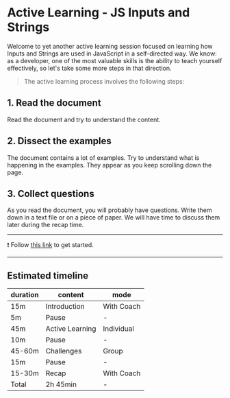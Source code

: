 # Active Learning - JS Inputs and Strings

Welcome to yet another active learning session focused on learning how Inputs and Strings are used in JavaScript in a self-directed way. We know: as a developer, one of the most valuable skills is the ability to teach yourself effectively, so let's take some more steps in that direction.

> The active learning process involves the following steps:

## 1. Read the document

Read the document and try to understand the content.

## 2. Dissect the examples

The document contains a lot of examples. Try to understand what is happening in the examples. They appear as you keep scrolling down the page.

## 3. Collect questions

As you read the document, you will probably have questions. Write them down in a text file or on a piece of paper. We will have time to discuss them later during the recap time.

---

❗️ Follow [this link](https://web-active-learning.vercel.app/documents/js-inputs-and-strings) to get started.

---

## Estimated timeline

| duration | content         | mode       |
| -------- | --------------- | ---------- |
| 15m      | Introduction    | With Coach |
| 5m       | Pause           | -          |
| 45m      | Active Learning | Individual |
| 10m      | Pause           | -          |
| 45-60m   | Challenges      | Group      |
| 15m      | Pause           | -          |
| 15-30m   | Recap           | With Coach |
| Total    | 2h 45min        | -          |
